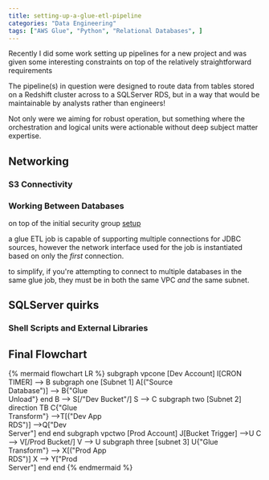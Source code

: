 ```yaml
---
title: setting-up-a-glue-etl-pipeline
categories: "Data Engineering"
tags: ["AWS Glue", "Python", "Relational Databases", ]
---
```


Recently I did some work setting up pipelines for a new project and was given some interesting constraints on top of the relatively straightforward requirements

The pipeline(s) in question were designed to route data from tables stored on a Redshift cluster across to a SQLServer RDS, but in a way that would be maintainable by analysts rather than engineers!

Not only were we aiming for robust operation, but something where the orchestration and logical units were actionable without deep subject matter expertise.


## Networking

### S3 Connectivity

### Working Between Databases

on top of the initial security group [setup](https://docs.aws.amazon.com/glue/latest/dg/setup-vpc-for-glue-access.html)

a glue ETL job is capable of supporting multiple connections for JDBC sources, however the network interface used for the job is instantiated based on only the _first_ connection.

to simplify, if you're attempting to connect to multiple databases in the same glue job, they must be in both the same VPC _and_ the same subnet.

## SQLServer quirks

### Shell Scripts and External Libraries

## Final Flowchart

{% mermaid flowchart LR %}
subgraph vpcone [Dev Account]
    I[CRON TIMER] --> B
    subgraph one [Subnet 1]
        A[("Source  
        Database")] --> B{"Glue  
        Unload"}
    end
    B --> S[/"Dev Bucket"/]
    S --> C
    subgraph two [Subnet 2]
        direction TB
        C{"Glue  
        Transform"} -->T[("Dev App  
        RDS")] -->Q["Dev  
        Server"]
    end
end
subgraph vpctwo [Prod Account]
    J[Bucket Trigger] -->U
    C --> V[/Prod Bucket/]
    V --> U
    subgraph three [subnet 3]
        U{"Glue  
        Transform"} --> X[("Prod App  
        RDS")] 
        X --> Y["Prod  
        Server"]
    end
end
{% endmermaid %}